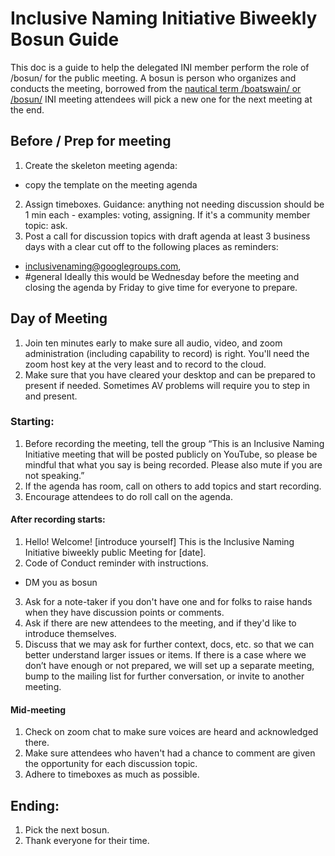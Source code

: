 # Inclusive Naming Initiative Biweekly Bosun Guide  

This doc is a guide to help the delegated INI member perform the role of /bosun/ for the public meeting. 
A bosun is person who organizes and conducts the meeting, borrowed from the [nautical term /boatswain/ or /bosun/](https://en.wikipedia.org/wiki/Boatswain)
INI meeting attendees will pick a new one for the next meeting at the end.  

## Before / Prep for meeting 
1. Create the skeleton meeting agenda:
- copy the template on the meeting agenda 
2. Assign timeboxes. Guidance: anything not needing discussion should be 1 min each - 
examples: voting, assigning. If it's a community member topic: ask.
3. Post a call for discussion topics with draft agenda at least 3 business days with
a clear cut off to the following places as reminders:
  - inclusivenaming@googlegroups.com, 
  - #general
Ideally this would be Wednesday before the meeting and closing the agenda by 
Friday to give time for everyone to prepare.  

## Day of Meeting 

1. Join ten minutes early to make sure all audio, video, and zoom
administration (including capability to record) is right. You'll need the zoom 
host key at the very least and to record to the cloud.  
2. Make sure that you have cleared your desktop and can be prepared to present
if needed. Sometimes AV problems will require you to step in and present.
### Starting:
1. Before recording the meeting, tell the group “This is an Inclusive Naming 
Initiative meeting that will be posted publicly on YouTube, so please be mindful 
that what you say is being recorded. Please also mute if you are not speaking.” 
2. If the agenda has room, call on others to add topics and start recording.
3. Encourage attendees to do roll call on the agenda. 
#### After recording starts:
1. Hello! Welcome! [introduce yourself] This is the Inclusive Naming Initiative 
biweekly public Meeting for [date].
2. Code of Conduct reminder with instructions.
  - DM you as bosun
3. Ask for a note-taker if you don't have one and for folks to raise hands when
they have discussion points or comments.
4. Ask if there are new attendees to the meeting, and if they'd like to 
introduce themselves.
5. Discuss that we may ask for further context, docs, etc. so that we can better
understand larger issues or items. If there is a case where we don’t have
enough or not prepared, we will set up a separate meeting, bump to the mailing
list for further conversation, or invite to another meeting.
#### Mid-meeting
1. Check on zoom chat to make sure voices are heard and acknowledged there.
2. Make sure attendees who haven't had a chance to comment are given the
opportunity for each discussion topic. 
3. Adhere to timeboxes as much as possible.  
## Ending:
1. Pick the next bosun.  
2. Thank everyone for their time. 
